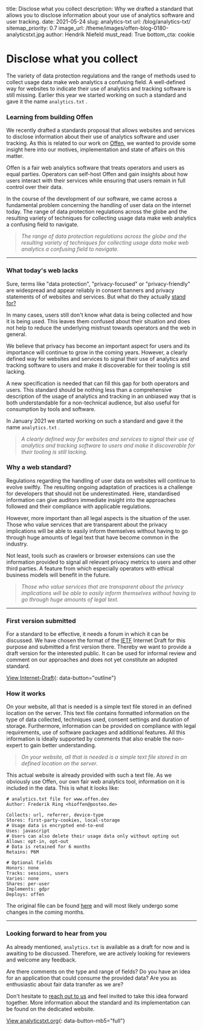 title: Disclose what you collect
description: Why we drafted a standard that allows you to disclose information about your use of analytics software and user tracking.
date: 2021-05-24
slug: analytics-txt
url: /blog/analytics-txt/
sitemap_priority: 0.7
image_url: /theme/images/offen-blog-0180-analyticstxt.jpg
author: Hendrik Niefeld
must_read: True
bottom_cta: cookie

# Disclose what you collect

The variety of data protection regulations and the range of methods used to collect usage data make web analytics a confusing field. A well-defined way for websites to indicate their use of analytics and tracking software is still missing. Earlier this year we started working on such a standard and gave it the name `analytics.txt` .

### Learning from building Offen

We recently drafted a standards proposal that allows websites and services to disclose information about their use of analytics software and user tracking. As this is related to our work on [Offen](/), we wanted to provide some insight here into our motives, implementation and state of affairs on this matter.

Offen is a fair web analytics software that treats operators and users as equal parties. Operators can self-host Offen and gain insights about how users interact with their services while ensuring that users remain in full control over their data.

In the course of the development of our software, we came across a fundamental problem concerning the handling of user data on the internet today. The range of data protection regulations across the globe and the resulting variety of techniques for collecting usage data make web analytics a confusing field to navigate.

> *The range of data protection regulations across the globe and the resulting variety of techniques for collecting usage data make web analytics a confusing field to navigate.*

---

### What today's web lacks

Sure, terms like "data protection", "privacy-focused" or "privacy-friendly" are widespread and appear reliably in consent banners and privacy statements of of websites and services. But what do they actually [stand for?](/blog/privacy-friendly-and-fair-web/)

In many cases, users still don't know what data is being collected and how it is being used. This leaves them confused about their situation and does not help to reduce the underlying mistrust towards operators and the web in general.

We believe that privacy has become an important aspect for users and its importance will continue to grow in the coming years. However, a clearly defined way for websites and services to signal their use of analytics and tracking software to users and make it discoverable for their tooling is still lacking.

A new specification is needed that can fill this gap for both operators and users. This standard should be nothing less than a comprehensive description of the usage of analytics and tracking in an unbiased way that is both understandable for a non-technical audience, but also useful for consumption by tools and software.

In January 2021 we started working on such a standard and gave it the name `analytics.txt` .

> *A clearly defined way for websites and services to signal their use of analytics and tracking software to users and make it discoverable for their tooling is still lacking.*


### Why a web standard?

Regulations regarding the handling of user data on websites will continue to evolve swiftly. The resulting ongoing adaptation of practices is a challenge for developers that should not be underestimated. Here, standardised information can give auditors immediate insight into the approaches followed and their compliance with applicable regulations.

However, more important than all legal aspects is the situation of the user. Those who value services that are transparent about the privacy implications will be able to easily inform themselves without having to go through huge amounts of legal text that have become common in the industry.

Not least, tools such as crawlers or browser extensions can use the information provided to signal all relevant privacy metrics to users and other third parties. A feature from which especially operators with ethical business models will benefit in the future.

> *Those who value services that are transparent about the privacy implications will be able to easily inform themselves without having to go through huge amounts of legal text.*

---

### First version submitted

For a standard to be effective, it needs a forum in which it can be discussed. We have chosen the format of the [IETF](https://www.ietf.org/standards/ids/) Internet Draft for this purpose and submitted a first version there. Thereby we want to provide a draft version for the interested public. It can be used for informal review and comment on our approaches and does not yet constitute an adopted standard.

[View Internet-Draft](https://datatracker.ietf.org/doc/draft-ring-analyticstxt/){: data-button="outline"}

### How it works

On your website, all that is needed is a simple text file stored in an defined location on the server. This text file contains formatted information on the type of data collected, techniques used, consent settings and duration of storage. Furthermore, information can be provided on compliance with legal requirements, use of software packages and additional features. All this information is ideally supported by comments that also enable the non-expert to gain better understanding.

> *On your website, all that is needed is a simple text file stored in an defined location on the server.*

This actual website is already provided with such a text file. As we obviously use Offen, our own fair web analytics tool, information on it is included in the data. This is what it looks like:

```
# analytics.txt file for www.offen.dev
Author: Frederik Ring <hioffen@posteo.de>

Collects: url, referrer, device-type
Stores: first-party-cookies, local-storage
# Usage data is encrypted end-to-end
Uses: javascript
# Users can also delete their usage data only without opting out
Allows: opt-in, opt-out
# Data is retained for 6 months
Retains: P6M

# Optional fields
Honors: none
Tracks: sessions, users
Varies: none
Shares: per-user
Implements: gdpr
Deploys: offen
```

The original file can be found [here](https://www.offen.dev/.well-known/analytics.txt) and will most likely undergo some changes in the coming months.

---

### Looking forward to hear from you

As already mentioned, `analytics.txt` is available as a draft for now and is awaiting to be discussed. Therefore, we are actively looking for reviewers and welcome any feedback.

Are there comments on the type and range of fields? Do you have an idea for an application that could consume the provided data? Are you as enthusiastic about fair data transfer as we are?

Don't hesitate to [reach out to us](mailto:hioffen@posteo.de) and feel invited to take this idea forward together. More information about the standard and its implementation can be found on the dedicated website.

[View analyticstxt.org](https://www.analyticstxt.org/){: data-button-mb5="full"}
